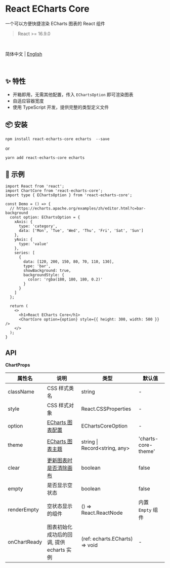 # React ECharts Core

一个可以方便快捷渲染 ECharts 图表的 React 组件

> React >= 16.9.0

<br />

简体中文 | [English](./README-en_US.md)

<br />

## ✨ 特性

- 开箱即用，无需其他配置，传入 `EChartsOption` 即可渲染图表
- 自适应容器宽度
- 使用 TypeScript 开发，提供完整的类型定义文件

## 📦 安装

```
npm install react-echarts-core echarts  --save
```

or

```
yarn add react-echarts-core echarts
```

## 🔨 示例

```tsx
import React from 'react';
import ChartCore from 'react-echarts-core';
import type { EChartsOption } from 'react-echarts-core';

const Demo = () => {
  // https://echarts.apache.org/examples/zh/editor.html?c=bar-background
  const option: EChartsOption = {
    xAxis: {
      type: 'category',
      data: ['Mon', 'Tue', 'Wed', 'Thu', 'Fri', 'Sat', 'Sun']
    },
    yAxis: {
      type: 'value'
    },
    series: [
      {
        data: [120, 200, 150, 80, 70, 110, 130],
        type: 'bar',
        showBackground: true,
        backgroundStyle: {
          color: 'rgba(180, 180, 180, 0.2)'
        }
      }
    ]
  };

  return (
    <>
      <h1>React ECharts Core</h1>
      <ChartCore option={option} style={{ height: 300, width: 500 }} />
    </>
  );
}
```

## API

**ChartProps**

| 属性名       | 说明                                                         | 类型                           | 默认值              |
| ------------ | ------------------------------------------------------------ | ------------------------------ | ------------------- |
| className    | CSS 样式类名                                                 | string                         | -                   |
| style        | CSS 样式对象                                                 | React.CSSProperties            | -                   |
| option       | [ECharts 图表配置](https://echarts.apache.org/zh/option.html) | EChartsCoreOption              | -                   |
| theme        | [ECharts 图表主题](https://echarts.apache.org/zh/api.html#echarts.init) | string \| Record<string, any>  | 'charts-core-theme' |
| clear        | [更新图表时是否清除画布](https://echarts.apache.org/zh/api.html#echartsInstance.clear) | boolean                        | false               |
| empty        | 是否显示空状态                                               | boolean                        | false               |
| renderEmpty  | 空状态显示的组件                                             | () => React.ReactNode          | 内置 `Empty` 组件   |
| onChartReady | 图表初始化成功后的回调, 提供 echarts 实例                    | (ref: echarts.ECharts) => void | -                   |